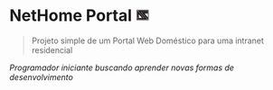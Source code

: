 # NetHome Portal ![ASC-Tic](img/asc_logo.gif)

> Projeto simple de um Portal Web Doméstico para uma intranet residencial

_Programador iniciante buscando aprender novas formas de desenvolvimento_